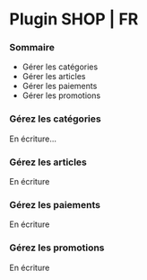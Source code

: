 # Plugin SHOP | FR

### Sommaire
 - Gérer les catégories
 - Gérer les articles
 - Gérer les paiements
 - Gérer les promotions
 
 
### Gérez les catégories
En écriture...

### Gérez les articles
En écriture 

### Gérez les paiements
En écriture

### Gérez les promotions
En écriture

